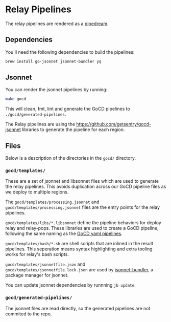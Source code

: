# Relay Pipelines

The relay pipelines are rendered as a
[pipedream](https://www.notion.so/sentry/Pipedreams-in-GoCD-with-Jsonnet-430f46b87fa14650a80adf6708b088d9).

## Dependencies

You'll need the following dependencies to build the pipelines:

```sh
brew install go-jsonnet jsonnet-bundler yq
```

## Jsonnet

You can render the jsonnet pipelines by running:

```sh
make gocd
```

This will clean, fmt, lint and generate the GoCD pipelines to
`./gocd/generated-pipelines`.

The Relay pipelines are using the https://github.com/getsentry/gocd-jsonnet
libraries to generate the pipeline for each region.

## Files

Below is a description of the directories in the `gocd/` directory.

### `gocd/templates/`

These are a set of jsonnet and libsonnet files which are used
to generate the relay pipelines. This avoids duplication across
our GoCD pipeline files as we deploy to multiple regions.

The `gocd/templates/processing.jsonnet` and `gocd/templates/processing.jsonnet` files are the entry points for the
relay pipelines.

`gocd/templates/libs/*.libsonnet` define the pipeline behaviors for
deploy relay and relay-pops. These libraries are used to create a
GoCD pipeline, following the same naming as the
[GoCD yaml pipelines](https://github.com/tomzo/gocd-yaml-config-plugin#readme).

`gocd/templates/bash/*.sh` are shell scripts that are inlined in the
result pipelines. This seperation means syntax highlighting and
extra tooling works for relay's bash scripts.

`gocd/templates/jsonnetfile.json` and `gocd/templates/jsonnetfile.lock.json`
are used by [jsonnet-bundler](https://github.com/jsonnet-bundler/jsonnet-bundler#readme), a package manager for jsonnet.

You can update jsonnet dependencies by runnning `jb update`.

### `gocd/generated-pipelines/`

The jsonnet files are read directly, so the generated pipelines are not
commited to the repo.
